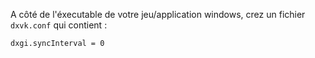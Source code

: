 

A côté de l'éxecutable de votre jeu/application windows, crez un fichier `dxvk.conf` qui contient :

```
dxgi.syncInterval = 0
```

